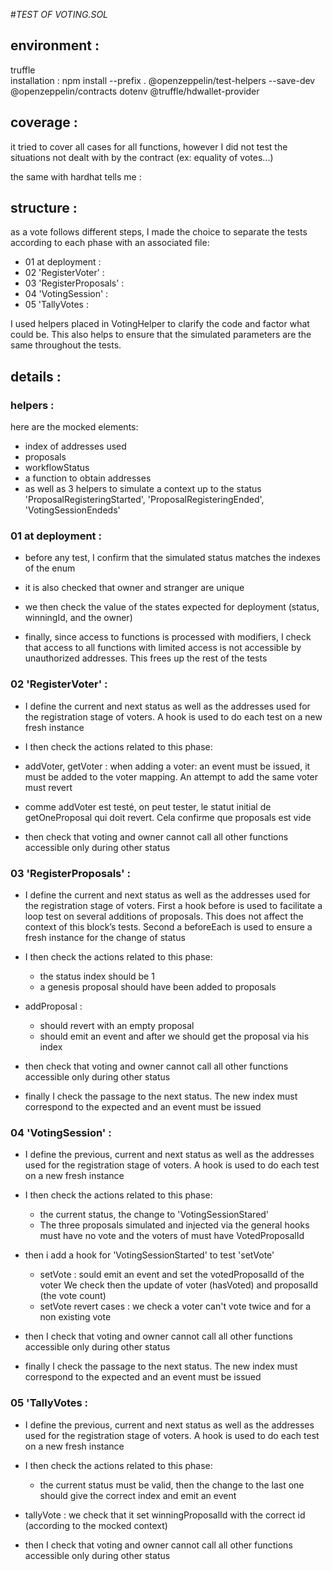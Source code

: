 #_TEST OF VOTING.SOL_

## environment :

truffle <br>
installation : npm install --prefix . @openzeppelin/test-helpers --save-dev
@openzeppelin/contracts dotenv @truffle/hdwallet-provider

## coverage :

it tried to cover all cases for all functions, however I did not test the situations not dealt with by the contract (ex: equality of votes...)

the same with hardhat tells me :

## structure :

as a vote follows different steps, I made the choice to separate the tests according to each phase with an associated file:

- 01 at deployment :
- 02 'RegisterVoter' :
- 03 'RegisterProposals' :
- 04 'VotingSession' :
- 05 'TallyVotes :

I used helpers placed in VotingHelper to clarify the code and factor what could be. This also helps to ensure that the simulated parameters are the same throughout the tests.

## **details :**

### helpers :

here are the mocked elements:

- index of addresses used
- proposals
- workflowStatus
- a function to obtain addresses
- as well as 3 helpers to simulate a context up to the status 'ProposalRegisteringStarted', 'ProposalRegisteringEnded', 'VotingSessionEndeds'

### 01 at deployment :

- before any test, I confirm that the simulated status matches the indexes of the enum
- it is also checked that owner and stranger are unique

- we then check the value of the states expected for deployment (status, winningId, and the owner)

- finally, since access to functions is processed with modifiers, I check that access to all functions with limited access is not accessible by unauthorized addresses. This frees up the rest of the tests

### 02 'RegisterVoter' :

- I define the current and next status as well as the addresses used for the registration stage of voters. A hook is used to do each test on a new fresh instance

- I then check the actions related to this phase:
- addVoter, getVoter : when adding a voter: an event must be issued, it must be added to the voter mapping. An attempt to add the same voter must revert
- comme addVoter est testé, on peut tester, le statut initial de getOneProposal qui doit revert. Cela confirme que proposals est vide

- then check that voting and owner cannot call all other functions accessible only during other status

### 03 'RegisterProposals' :

- I define the current and next status as well as the addresses used for the registration stage of voters. First a hook before is used to facilitate a loop test on several additions of proposals. This does not affect the context of this block’s tests. Second a beforeEach is used to ensure a fresh instance for the change of status

- I then check the actions related to this phase:
  - the status index should be 1
  - a genesis proposal should have been added to proposals
- addProposal :

  - should revert with an empty proposal
  - should emit an event and after we should get the proposal via his index

- then check that voting and owner cannot call all other functions accessible only during other status

- finally I check the passage to the next status. The new index must correspond to the expected and an event must be issued

### 04 'VotingSession' :

- I define the previous, current and next status as well as the addresses used for the registration stage of voters. A hook is used to do each test on a new fresh instance

- I then check the actions related to this phase:
  - the current status, the change to 'VotingSessionStared'
  - The three proposals simulated and injected via the general hooks must have no vote and the voters of must have VotedProposalId
- then i add a hook for 'VotingSessionStarted' to test 'setVote'

  - setVote : sould emit an event and set the votedProposalId of the voter
    We check then the update of voter (hasVoted) and proposalId (the vote count)
  - setVote revert cases : we check a voter can't vote twice and for a non existing vote

- then I check that voting and owner cannot call all other functions accessible only during other status

- finally I check the passage to the next status. The new index must correspond to the expected and an event must be issued

### 05 'TallyVotes :

- I define the previous, current and next status as well as the addresses used for the registration stage of voters. A hook is used to do each test on a new fresh instance

- I then check the actions related to this phase:
  - the current status must be valid, then the change to the last one should give the correct index and emit an event
- tallyVote : we check that it set winningProposalId with the correct id (according to the mocked context)

- then I check that voting and owner cannot call all other functions accessible only during other status
